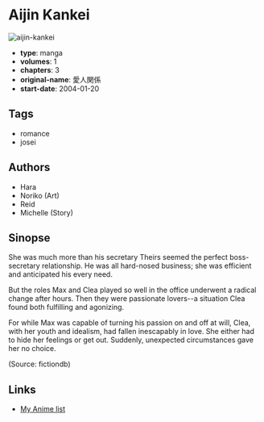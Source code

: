 # Aijin Kankei

![aijin-kankei](https://cdn.myanimelist.net/images/manga/3/68267.jpg)

-   **type**: manga
-   **volumes**: 1
-   **chapters**: 3
-   **original-name**: 愛人関係
-   **start-date**: 2004-01-20

## Tags

-   romance
-   josei

## Authors

-   Hara
-   Noriko (Art)
-   Reid
-   Michelle (Story)

## Sinopse

She was much more than his secretary Theirs seemed the perfect boss-secretary relationship. He was all hard-nosed business; she was efficient and anticipated his every need.

But the roles Max and Clea played so well in the office underwent a radical change after hours. Then they were passionate lovers--a situation Clea found both fulfilling and agonizing.

For while Max was capable of turning his passion on and off at will, Clea, with her youth and idealism, had fallen inescapably in love. She either had to hide her feelings or get out. Suddenly, unexpected circumstances gave her no choice.

(Source: fictiondb)

## Links

-   [My Anime list](https://myanimelist.net/manga/36851/Aijin_Kankei)
